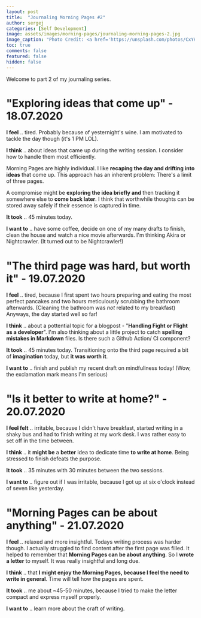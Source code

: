 ```yaml
---
layout: post
title:  "Journaling Morning Pages #2"
author: sergej
categories: [Self Development]
image: assets/images/morning-pages/journaling-morning-pages-2.jpg
image_caption: "Photo Credit: <a href='https://unsplash.com/photos/CxYHfBkC0vs' target='_blank'>Calum MacAulay</a>"
toc: true
comments: false
featured: false
hidden: false
---
```


Welcome to part 2 of my journaling series.


# "Exploring ideas that come up" - 18.07.2020
**I feel** .. tired. Probably because of yesternight's wine.
I am motivated to tackle the day though (it's 1 PM LOL).

**I think** .. about ideas that came up during the writing session.
I consider how to handle them most efficiently.

Morning Pages are highly individual.
I like **recaping the day and drifting into ideas** that come up.
This approach has an inherent problem:
There's a limit of three pages.

A compromise might be **exploring the idea briefly and** then tracking it somewhere else to **come back later**.
I think that worthwhile thoughts can be stored away safely if their essence is captured in time.

**It took** .. 45 minutes today.

**I want to** .. have some coffee, decide on one of my many drafts to finish, clean the house and watch a nice movie afterwards.
I'm thinking Akira or Nightcrawler.
(It turned out to be Nightcrawler!)

# "The third page was hard, but worth it" - 19.07.2020
**I feel** .. tired, because I first spent two hours preparing and eating the most perfect pancakes and two hours meticulously scrubbing the bathroom afterwards.
(Cleaning the bathroom was _not_ related to my breakfast)
Anyways, the day started well so far!

**I think** .. about a pottential topic for a blogpost - "**Handling Fight or Flight as a developer**".
I'm also thinking about a little project to catch **spelling mistakes in Markdown** files.
Is there such a Github Action/ CI component?

**It took** .. 45 minutes today.
Transitioning onto the third page required a bit of **imagination** today, but **it was worth it**.

**I want to** .. finish and publish my recent draft on mindfullness today! (Wow, the exclamation mark means I'm serious)

# "Is it better to write at home?" - 20.07.2020
**I <s>feel</s> felt** ..  irritable, because I didn't have breakfast, started writing in a shaky bus and had to finish writing at my work desk.
I was rather easy to set off in the time between.

**I think** .. it **might be** a **better** idea to dedicate time **to write at home**.
Being stressed to finish defeats the purpose.

**It took** .. 35 minutes with 30 minutes between the two sessions.

**I want to** .. figure out if I was irritable, because I got up at six o'clock instead of seven like yesterday.

# "Morning Pages can be about anything" - 21.07.2020
**I feel** .. relaxed and more insightful.
Todays writing process was harder though.
I actually struggled to find content after the first page was filled.
It helped to remember that **Morning Pages can be about anything**.
So I **wrote a letter** to myself.
It was really insightful and long due.

**I think** .. that **I might enjoy the Morning Pages, because I feel the need to write in general**.
Time will tell how the pages are spent.

**It took** .. me about ~45-50 minutes, because I tried to make the letter compact and express myself properly.

**I want to** .. learn more about the craft of writing.